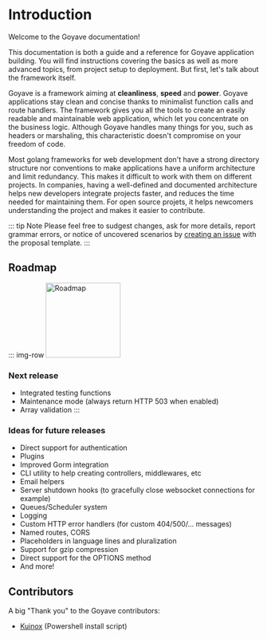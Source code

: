 # Introduction

Welcome to the Goyave documentation!  


This documentation is both a guide and a reference for Goyave application building. You will find instructions covering the basics as well as more advanced topics, from project setup to deployment. But first, let's talk about the framework itself.

Goyave is a framework aiming at **cleanliness**, **speed** and **power**. Goyave applications stay clean and concise thanks to minimalist function calls and route handlers. The framework gives you all the tools to create an easily readable and maintainable web application, which let you concentrate on the business logic. Although Goyave handles many things for you, such as headers or marshaling, this characteristic doesn't compromise on your freedom of code.

Most golang frameworks for web development don't have a strong directory structure nor conventions to make applications have a uniform architecture and limit redundancy. This makes it difficult to work with them on different projects. In companies, having a well-defined and documented architecture helps new developers integrate projects faster, and reduces the time needed for maintaining them. For open source projets, it helps newcomers understanding the project and makes it easier to contribute.

::: tip Note
Please feel free to sudgest changes, ask for more details, report grammar errors, or notice of uncovered scenarios by [creating an issue](https://github.com/System-Glitch/goyave/issues/new/choose) with the proposal template.
:::

## Roadmap

::: img-row <img :src="$withBase('/undraw_to_do_list_a49b.svg')" height="150" alt="Roadmap"/>
### Next release

- Integrated testing functions
- Maintenance mode (always return HTTP 503 when enabled)
- Array validation
:::

### Ideas for future releases

- Direct support for authentication
- Plugins
- Improved Gorm integration
- CLI utility to help creating controllers, middlewares, etc
- Email helpers
- Server shutdown hooks (to gracefully close websocket connections for example)
- Queues/Scheduler system
- Logging
- Custom HTTP error handlers (for custom 404/500/... messages)
- Named routes, CORS
- Placeholders in language lines and pluralization
- Support for gzip compression
- Direct support for the OPTIONS method
- And more!

## Contributors

A big "Thank you" to the Goyave contributors:

- [Kuinox](https://github.com/Kuinox) (Powershell install script)
